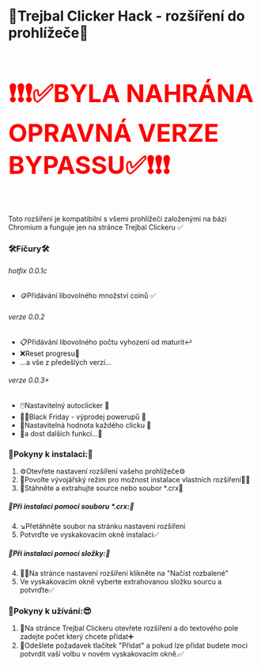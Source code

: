 

<h1>🥷Trejbal Clicker Hack - rozšíření do prohlížeče🥷</h1>
<h3 style="color: red; font-size:50px"><strong>❗❗❗✅BYLA NAHRÁNA OPRAVNÁ VERZE BYPASSU✅❗❗❗</strong></h3>
<p>Toto rozšíření je kompatibilní s všemi prohlížeči založenými na bázi Chromium a funguje jen na stránce Trejbal Clickeru ✅</p>
<h3>🛠️Fíčury🛠️</h3>
<h6>hotfix 0.0.1c</h6>
<ul>
  <li>🪙Přidávání libovolného množství coinů ✅</li>
</ul>
<h6>verze 0.0.2</h6>
<ul>
  <li>📋Přidávání libovolného počtu vyhození od maturit↩️</li>
  <li>❌Reset progresu🔄️</li>
  <li>...a vše z předešlých verzí...</li>
</ul>
<h6>verze 0.0.3+</h6>
<ul>
  <li>🖱️Nastavitelný autoclicker 🔧</li>
  <li>🧑🏿Black Friday - výprodej powerupů 🔧</li>
  <li>💸Nastavitelná hodnota každého clicku 🔧</li>
  <li>🤑a dost dalších funkcí...🤑</li>
</ul>

<h3>📩Pokyny k instalaci:💾</h3>
<ol>
  <li>⚙️Otevřete nastavení rozšíření vašeho prohlížeče⚙️</li>
  <li>🔧Povolte vývojářský režim pro možnost instalace vlastních rozšíření🧑‍💻</li>
  <li>📩Stáhněte a extrahujte source nebo soubor *.crx📩</li>
</ol>
<h5>📃Při instalaci pomocí <strong>souboru *.crx:</strong>📄</h5>
<ol start=4><li>↘️Přetáhněte soubor na stránku nastavení rozšíření</li><li>Potvrďte ve vyskakovacím okně instalaci✅</li></ol>
<h5>📂Při instalaci pomocí <strong>složky:</strong>📁</h5>
<ol start=4><li>⛓️‍💥Na stránce nastavení rozšíření klikněte na "Načíst rozbalené"</li><li>Ve vyskakovacím okně vyberte extrahovanou složku sourcu a potvrďte✅</li></ol>

<h3>💯Pokyny k užívání:😎</h3>
<ol><li>📖Na stránce Trejbal Clickeru otevřete rozšíření a do textového pole zadejte počet který chcete přidat➕</li><li>📨Odešlete požadavek tlačítek "Přidat" a pokud lze přidat budete moci potvrdit vaší volbu v novém vyskakovacím okně.✅</li></ol>
